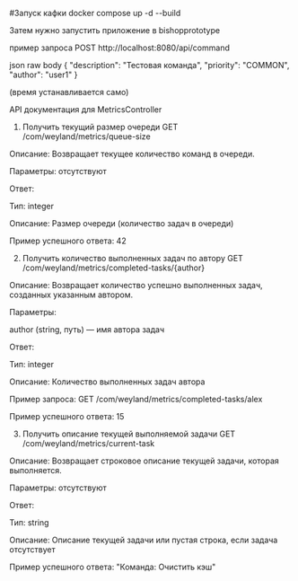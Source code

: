 #Запуск кафки
docker compose up -d --build

Затем нужно запустить приложение в bishopprototype

пример запроса POST
http://localhost:8080/api/command

json raw body
{
  "description": "Тестовая команда",
  "priority": "COMMON",
  "author": "user1"
}

(время устанавливается само)


API документация для MetricsController

1. Получить текущий размер очереди
GET /com/weyland/metrics/queue-size

Описание: Возвращает текущее количество команд в очереди.

Параметры: отсутствуют

Ответ:

Тип: integer

Описание: Размер очереди (количество задач в очереди)

Пример успешного ответа:
42

2. Получить количество выполненных задач по автору
GET /com/weyland/metrics/completed-tasks/{author}

Описание: Возвращает количество успешно выполненных задач, созданных указанным автором.

Параметры:

author (string, путь) — имя автора задач

Ответ:

Тип: integer

Описание: Количество выполненных задач автора

Пример запроса:
GET /com/weyland/metrics/completed-tasks/alex

Пример успешного ответа:
15

3. Получить описание текущей выполняемой задачи
GET /com/weyland/metrics/current-task

Описание: Возвращает строковое описание текущей задачи, которая выполняется.

Параметры: отсутствуют

Ответ:

Тип: string

Описание: Описание текущей задачи или пустая строка, если задача отсутствует

Пример успешного ответа:
"Команда: Очистить кэш"
